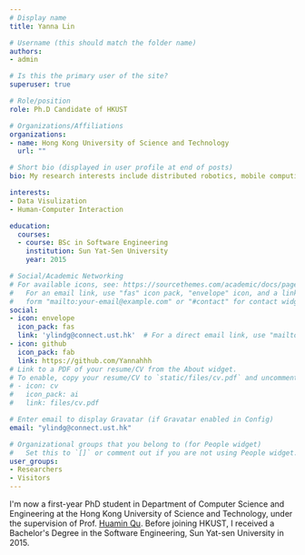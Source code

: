 ```yaml
---
# Display name
title: Yanna Lin

# Username (this should match the folder name)
authors:
- admin

# Is this the primary user of the site?
superuser: true

# Role/position
role: Ph.D Candidate of HKUST

# Organizations/Affiliations
organizations:
- name: Hong Kong University of Science and Technology
  url: ""

# Short bio (displayed in user profile at end of posts)
bio: My research interests include distributed robotics, mobile computing and programmable matter.

interests:
- Data Visulization
- Human-Computer Interaction

education:
  courses:
  - course: BSc in Software Engineering
    institution: Sun Yat-Sen University
    year: 2015

# Social/Academic Networking
# For available icons, see: https://sourcethemes.com/academic/docs/page-builder/#icons
#   For an email link, use "fas" icon pack, "envelope" icon, and a link in the
#   form "mailto:your-email@example.com" or "#contact" for contact widget.
social:
- icon: envelope
  icon_pack: fas
  link: 'ylindg@connect.ust.hk'  # For a direct email link, use "mailto:test@example.org".
- icon: github
  icon_pack: fab
  link: https://github.com/Yannahhh
# Link to a PDF of your resume/CV from the About widget.
# To enable, copy your resume/CV to `static/files/cv.pdf` and uncomment the lines below.
# - icon: cv
#   icon_pack: ai
#   link: files/cv.pdf

# Enter email to display Gravatar (if Gravatar enabled in Config)
email: "ylindg@connect.ust.hk"

# Organizational groups that you belong to (for People widget)
#   Set this to `[]` or comment out if you are not using People widget.
user_groups:
- Researchers
- Visitors
---
```

I'm now a first-year PhD student in Department of Computer Science and Engineering at the Hong Kong University of Science and Technology, under the supervision of Prof. [Huamin Qu](http://www.huamin.org/index.html). Before joining HKUST, I received a Bachelor's Degree in the Software Engineering, Sun Yat-sen University in 2015. 
